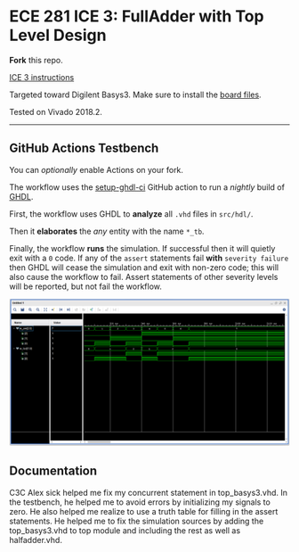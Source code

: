 # ECE 281 ICE 3: FullAdder with Top Level Design

**Fork** this repo.

[ICE 3 instructions](https://usafa-ece.github.io/ece281-book/ICE/ICE3.html)

Targeted toward Digilent Basys3. Make sure to install the [board files](https://github.com/Xilinx/XilinxBoardStore/tree/2018.2/boards/Digilent/basys3).

Tested on Vivado 2018.2.

---

## GitHub Actions Testbench

You can *optionally* enable Actions on your fork.

The workflow uses the [setup-ghdl-ci](https://github.com/ghdl/setup-ghdl-ci) GitHub action
to run a *nightly* build of [GHDL](https://ghdl.github.io/ghdl/).

First, the workflow uses GHDL to **analyze** all `.vhd` files in `src/hdl/`.

Then it **elaborates** the *any* entity with the name `*_tb`.

Finally, the workflow **runs** the simulation. If successful then it will quietly exit with a `0` code.
If any of the `assert` statements fail **with** `severity failure` then GHDL will cease the simulation and exit with non-zero code; this will also cause the workflow to fail.
Assert statements of other severity levels will be reported, but not fail the workflow.

![Full Adder Waveform](WAVEFORMPICTURE.png)

## Documentation
C3C Alex sick helped me fix my concurrent statement in top_basys3.vhd. In the testbench, he helped me to avoid errors by initializing my signals to zero. He also helped me realize to use a truth table for filling in the assert statements. He helped me to fix the simulation sources by adding the top_basys3.vhd to top module and including the rest as well as halfadder.vhd.
